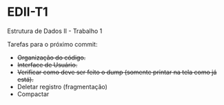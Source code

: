 # EDII-T1
Estrutura de Dados II - Trabalho 1 

Tarefas para o próximo commit:
- ~~Organização do código.~~
- ~~Interface de Usuário.~~
- ~~Verificar como deve ser feito o dump (somente printar na tela como já está).~~
- Deletar registro (fragmentação)
- Compactar
